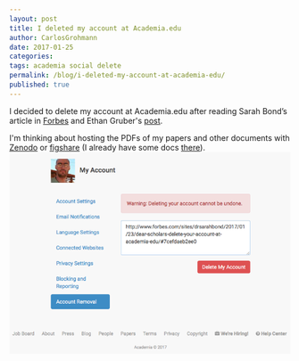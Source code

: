 ```yaml
---
layout: post
title: I deleted my account at Academia.edu
author: CarlosGrohmann
date: 2017-01-25
categories: 
tags: academia social delete
permalink: /blog/i-deleted-my-account-at-academia-edu/
published: true
---
```


I decided to delete my account at Academia.edu after reading Sarah Bond’s article in [Forbes](http://www.forbes.com/sites/drsarahbond/2017/01/23/dear-scholars-delete-your-account-at-academia-edu/#7cefdaeb2ee0) and Ethan Gruber's [post](http://numismatics.org/pocketchange/open-access-academia-edu-and-why-im-all-in-on-zenodo-org/).   

I'm thinking about hosting the PDFs of my papers and other documents with [Zenodo](https://zenodo.org) or [figshare](https://figshare.com) (I already have some docs [there](http://figshare.com/authors/Carlos_Grohmann/554217)). ![](/img/Screen-Shot-2017-01-24-at-22.53.55.png)
